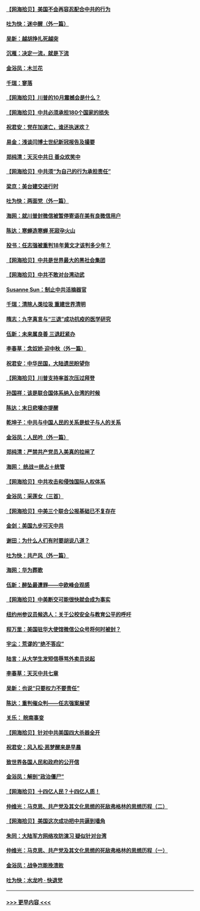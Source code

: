 #### [【网海拾贝】美国不会再容忍配合中共的行为](../pages/nsc993/n12433808.md?t=09272051) 
#### [吐为快：迷中醒（外一篇）](../pages/nsc993/n12433585.md?t=09272051) 
#### [吴新：越胡挣扎死越突](../pages/nsc993/n12433562.md?t=09272051) 
#### [沉雁：决定一流，就是下流](../pages/nsc993/n12432128.md?t=09272051) 
#### [金浴凤：木兰花](../pages/nsc993/n12432124.md?t=09272051) 
#### [千瑞：寥落](../pages/nsc993/n12432071.md?t=09272051) 
#### [【网海拾贝】川普的10月震撼会是什么？](../pages/nsc993/n12431624.md?t=09272051) 
#### [【网海拾贝】中共必须承担180个国家的损失](../pages/nsc993/n12428893.md?t=09272051) 
#### [祝君安：党在加速亡，谁还执迷欢？](../pages/nsc993/n12428652.md?t=09272051) 
#### [易金：浅谈闫博士世纪新冠报告及撮要](../pages/nsc993/n12426822.md?t=09272051) 
#### [郑纯清：天灭中共日 善众欢笑中](../pages/nsc993/n12426784.md?t=09272051) 
#### [【网海拾贝】中共须“为自己的行为承担责任”](../pages/nsc993/n12426067.md?t=09272051) 
#### [梁京：美台建交进行时](../pages/nsc993/n12424066.md?t=09272051) 
#### [吐为快：两面党（外一篇）](../pages/nsc993/n12424043.md?t=09272051) 
#### [海网：就川普封微信被暂停寄语在美有良微信用户](../pages/nsc993/n12424021.md?t=09272051) 
#### [陈达：寒蝉造寒蝉 死寂孕火山](../pages/nsc993/n12423958.md?t=09272051) 
#### [投书：任志强被重判18年黄文才该判多少年？](../pages/nsc993/n12423672.md?t=09272051) 
#### [【网海拾贝】中共是世界最大的黑社会集团](../pages/nsc993/n12423543.md?t=09272051) 
#### [【网海拾贝】中共不敢对台湾动武](../pages/nsc993/n12421418.md?t=09272051) 
#### [Susanne Sun：制止中共活摘器官](../pages/nsc993/n12419654.md?t=09272051) 
#### [千瑞：清除人类垃圾 重建世界清明](../pages/nsc993/n12419414.md?t=09272051) 
#### [隋志：九字真言与“三退”成功抗疫的医学研究](../pages/nsc993/n12419248.md?t=09272051) 
#### [伍新：未来属良善 三退赶紧办](../pages/nsc993/n12418496.md?t=09272051) 
#### [李春草：念奴娇·迎中秋（外一篇）](../pages/nsc993/n12418465.md?t=09272051) 
#### [祝君安：中华民国，大陆遗民盼望你](../pages/nsc993/n12418089.md?t=09272051) 
#### [【网海拾贝】川普支持率首次压过拜登](../pages/nsc993/n12418050.md?t=09272051) 
#### [孙国祥：该是联合国体系纳入台湾的时候](../pages/nsc993/n12417369.md?t=09272051) 
#### [陈达：末日悲嚎亦提醒](../pages/nsc993/n12416736.md?t=09272051) 
#### [乾坤子：中共与中国人民的关系是蚊子与人的关系](../pages/nsc993/n12416632.md?t=09272051) 
#### [金浴凤：人民吟（外一篇）](../pages/nsc993/n12416567.md?t=09272051) 
#### [郑纯清：严禁共产党员入美真的拉闸了](../pages/nsc993/n12416550.md?t=09272051) 
#### [海网： 统战＝统占＋统管](../pages/nsc993/n12416404.md?t=09272051) 
#### [【网海拾贝】中共攻击和侵蚀国际人权体系](../pages/nsc993/n12416250.md?t=09272051) 
#### [金浴凤：采莲女（三首）](../pages/nsc993/n12415517.md?t=09272051) 
#### [【网海拾贝】中美三个联合公报基础已不复存在](../pages/nsc993/n12415054.md?t=09272051) 
#### [金剑：美国九步可灭中共](../pages/nsc993/n12413183.md?t=09272051) 
#### [谢田：为什么人们有时要胡说八道？](../pages/nsc993/n12411861.md?t=09272051) 
#### [吐为快：共产风（外一篇）](../pages/nsc993/n12411761.md?t=09272051) 
#### [海网：华为葬歌](../pages/nsc993/n12410381.md?t=09272051) 
#### [伍新：醉坠最遭罪——中欧峰会观感](../pages/nsc993/n12410364.md?t=09272051) 
#### [【网海拾贝】中美断交可能很快就会成为事实](../pages/nsc993/n12409495.md?t=09272051) 
#### [纽约州参议员候选人：关于公校安全与教育公平的呼吁](../pages/nsc993/n12409228.md?t=09272051) 
#### [程万里：美国驻华大使馆微信公众号将何时被封？](../pages/nsc993/n12407397.md?t=09272051) 
#### [宇尘：荒谬的“绝不答应”](../pages/nsc993/n12407360.md?t=09272051) 
#### [陆言：从大学生发短信辱骂外卖员说起](../pages/nsc993/n12407285.md?t=09272051) 
#### [李春草：天灭中共七章](../pages/nsc993/n12406988.md?t=09272051) 
#### [吴新：也说“只要权力不要责任”](../pages/nsc993/n12406966.md?t=09272051) 
#### [陈达：重判催众判——任志强案展望](../pages/nsc993/n12404540.md?t=09272051) 
#### [关乐： 皖南事变](../pages/nsc993/n12404288.md?t=09272051) 
#### [【网海拾贝】针对中共美国四大杀器全开](../pages/nsc993/n12404172.md?t=09272051) 
#### [祝君安：风入松‧恶梦醒来是早晨](../pages/nsc993/n12401953.md?t=09272051) 
#### [致世界各国人民和政府的公开信](../pages/nsc993/n12401824.md?t=09272051) 
#### [金浴凤：解剖“政治僵尸”](../pages/nsc993/n12401808.md?t=09272051) 
#### [【网海拾贝】十四亿人民？十四亿人质！](../pages/nsc993/n12401708.md?t=09272051) 
#### [仲维光：马克思、共产党及其文化思想的死敌弗格林的思想历程（二）](../pages/nsc993/n12399107.md?t=09272051) 
#### [【网海拾贝】美国这次成功把中共逼到墙角](../pages/nsc993/n12400173.md?t=09272051) 
#### [朱同：大陆军方网络攻防演习 疑似针对台湾](../pages/nsc993/n12399868.md?t=09272051) 
#### [仲维光：马克思、共产党及其文化思想的死敌弗格林的思想历程（一）](../pages/nsc993/n12398341.md?t=09272051) 
#### [金浴凤：战争岂能挽溃败](../pages/nsc993/n12398855.md?t=09272051) 
#### [吐为快：水龙吟 · 快退党](../pages/nsc993/n12398849.md?t=09272051) 

----
#### [ >>> 更早内容 <<< ](../indexes/nsc993-earlier.md)
